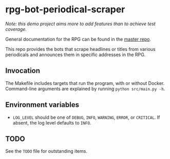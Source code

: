 # rpg-bot-periodical-scraper

*Note: this demo project aims more to add features than to achieve
test coverage.*

General documentation for the RPG can be found in the [master
repo](https://github.com/kirkiano/rpg-docker).

This repo provides the bots that scrape headlines or titles from various
periodicals and announces them in specific addresses in the RPG.

## Invocation

The Makefile includes targets that run the program, with or without
Docker. Command-line arguments are explained by running
`python src/main.py -h`.

## Environment variables

- `LOG_LEVEL` should be one of `DEBUG`, `INFO`, `WARNING`, `ERROR`,
  or `CRITICAL`. If absent, the log level defaults to `INFO`.

## TODO

See the `TODO` file for outstanding items.
